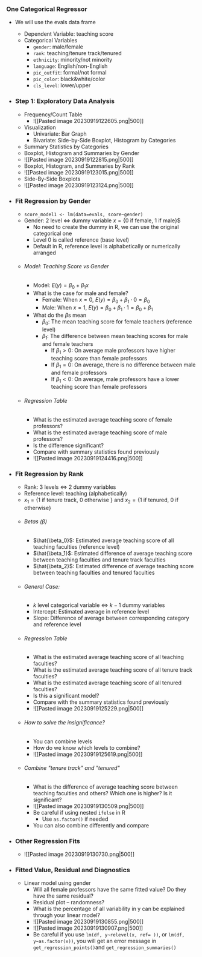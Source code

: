 
### One Categorical Regressor
- We will use the evals data frame
	- Dependent Variable: teaching score
	- Categorical Variables
		- `gender`: male/female
		- `rank`: teaching/tenure track/tenured  
		- `ethnicity`: minority/not minority  
		- `language`: English/non-English  
		- `pic_outfit`: formal/not formal  
		- `pic_color`: black&white/color  
		- `cls_level`: lower/upper

- ### Step 1: Exploratory Data Analysis
	- Frequency/Count Table
		- ![[Pasted image 20230919122605.png|500]]
	- Visualization
		- Univariate: Bar Graph
		- Bivariate: Side-by-Side Boxplot, Histogram by Categories
	- Summary Statistics by Categories
	- Boxplot, Histogram and Summaries by Gender
	- ![[Pasted image 20230919122815.png|500]]
	- Boxplot, Histogram, and Summaries by Rank
	- ![[Pasted image 20230919123015.png|500]]
	- Side-By-Side Boxplots
	- ![[Pasted image 20230919123124.png|500]]

- ### Fit Regression by Gender
	- `score_model1 <- lm(data=evals, score~gender)`
	- Gender: 2 level $\iff$ dummy variable $x = \{0$  if female, $1$ if male$\}$$
		- No need to create the dummy in R, we can use the original categorical one
		- Level 0 is called reference (base level)
		- Default in R, reference level is alphabetically or numerically arranged
	- ###### Model: Teaching Score vs Gender
		- Model: $E(y) = \beta_{0}+ \beta_1x$
		- What is the case for male and female?
			- Female: When $x=0$, $E(y) = \beta_{0} + \beta_{1} \cdot 0 = \beta_0$
			- Male: When $x=1$, $E(y) = \beta_{0}+\beta_{1}\cdot 1 = \beta_{0}+\beta_{1}$
		- What do the $\beta$s mean
			- $\beta_0$: The mean teaching score for female teachers (reference level)
			- $\beta_1$: The difference between mean teaching scores for male and female teachers
				- If $\beta_{1}> 0$: On average male professors have higher teaching score than female professors
				- If $\beta_{1}=0$: On average, there is no difference between male and female professors
				- If $\beta_1<0$: On average, male professors have a lower teaching score than female professors
	- ###### Regression Table
		- What is the estimated average teaching score of female professors?
		- What is the estimated average teaching score of male professors?
		- Is the difference significant?
		- Compare with summary statistics found previously
		- ![[Pasted image 20230919124416.png|500]]

- ### Fit Regression by Rank
	- Rank: 3 levels $\iff$ 2 dummy variables
	- Reference level: teaching (alphabetically)
	- $x_{1} = \{1$ if tenure track, $0$ otherwise $\}$ and $x_2=\{1$ if tenured, $0$ if otherwise$\}$
	- ###### Betas ($\beta$)
		- $\hat{\beta_0}$: Estimated average teaching score of all teaching faculties (reference level)
		- $\hat{\beta_1}$: Estimated difference of average teaching score between teaching faculties and tenure track faculties
		- $\hat{\beta_2}$: Estimated difference of average teaching score between teaching faculties and tenured faculties
	- ###### General Case:
		- $k$ level categorical variable $\iff$ $k-1$ dummy variables
		- Intercept: Estimated average in reference level
		- Slope: Difference of average between corresponding category and reference level
	- ###### Regression Table
		- What is the estimated average teaching score of all teaching faculties?  
		- What is the estimated average teaching score of all tenure track faculties?  
		- What is the estimated average teaching score of all tenured faculties?  
		- Is this a significant model?  
		- Compare with the summary statistics found previously
		- ![[Pasted image 20230919125229.png|500]]
	- ###### How to solve the insignificance?
		- You can combine levels
		- How do we know which levels to combine?
		- ![[Pasted image 20230919125619.png|500]]
	- ###### Combine "tenure track" and "tenured"
		- What is the difference of average teaching score between teaching faculties and others? Which one is higher? Is it significant?
		- ![[Pasted image 20230919130509.png|500]]
		- Be careful if using nested `ifelse` in R
			- Use `as.factor()` if needed
		- You can also combine differently and compare

- ### Other Regression Fits
	- ![[Pasted image 20230919130730.png|500]]

- ### Fitted Value, Residual and Diagnostics
	- Linear model using gender
		- Will all female professors have the same fitted value? Do they have the same residual?
		- Residual plot – randomness?  
		- What is the percentage of all variability in y can be explained through your linear model?
		- ![[Pasted image 20230919130855.png|500]]
		- ![[Pasted image 20230919130907.png|500]]
		- Be careful if you use `lm(df, y~relevel(x, ref= ))`, or `lm(df, y~as.factor(x))`, you will get an error message in `get_regression_points()`and `get_regression_summaries()`
		